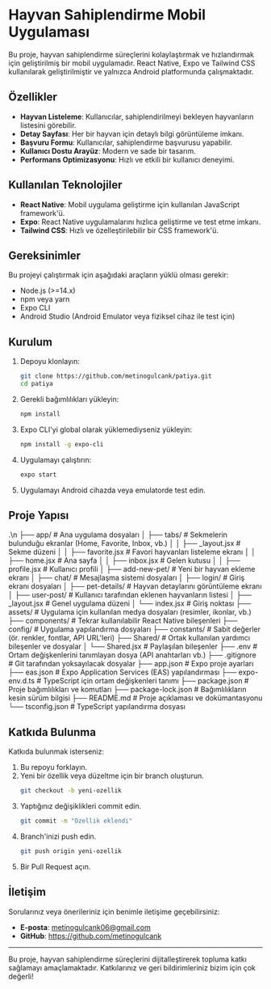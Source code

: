 # Hayvan Sahiplendirme Mobil Uygulaması

Bu proje, hayvan sahiplendirme süreçlerini kolaylaştırmak ve hızlandırmak için geliştirilmiş bir mobil uygulamadır. React Native, Expo ve Tailwind CSS kullanılarak geliştirilmiştir ve yalnızca Android platformunda çalışmaktadır.

## Özellikler

- **Hayvan Listeleme**: Kullanıcılar, sahiplendirilmeyi bekleyen hayvanların listesini görebilir.
- **Detay Sayfası**: Her bir hayvan için detaylı bilgi görüntüleme imkanı.
- **Başvuru Formu**: Kullanıcılar, sahiplendirme başvurusu yapabilir.
- **Kullanıcı Dostu Arayüz**: Modern ve sade bir tasarım.
- **Performans Optimizasyonu**: Hızlı ve etkili bir kullanıcı deneyimi.

## Kullanılan Teknolojiler

- **React Native**: Mobil uygulama geliştirme için kullanılan JavaScript framework'ü.
- **Expo**: React Native uygulamalarını hızlıca geliştirme ve test etme imkanı.
- **Tailwind CSS**: Hızlı ve özelleştirilebilir bir CSS framework'ü.

## Gereksinimler

Bu projeyi çalıştırmak için aşağıdaki araçların yüklü olması gerekir:

- Node.js (>=14.x)
- npm veya yarn
- Expo CLI
- Android Studio (Android Emulator veya fiziksel cihaz ile test için)

## Kurulum

1. Depoyu klonlayın:

   ```bash
   git clone https://github.com/metinogulcank/patiya.git
   cd patiya
   ```

2. Gerekli bağımlılıkları yükleyin:

   ```bash
   npm install
   ```

3. Expo CLI'yi global olarak yüklemediyseniz yükleyin:

   ```bash
   npm install -g expo-cli
   ```

4. Uygulamayı çalıştırın:

   ```bash
   expo start
   ```

5. Uygulamayı Android cihazda veya emulatorde test edin.

## Proje Yapısı

.\n
├── app/                   # Ana uygulama dosyaları
│   ├── tabs/              # Sekmelerin bulunduğu ekranlar (Home, Favorite, Inbox, vb.)
│   │   ├── _layout.jsx    # Sekme düzeni
│   │   ├── favorite.jsx   # Favori hayvanları listeleme ekranı
│   │   ├── home.jsx       # Ana sayfa
│   │   ├── inbox.jsx      # Gelen kutusu
│   │   ├── profile.jsx    # Kullanıcı profili
│   ├── add-new-pet/       # Yeni bir hayvan ekleme ekranı
│   ├── chat/              # Mesajlaşma sistemi dosyaları
│   ├── login/             # Giriş ekranı dosyaları
│   ├── pet-details/       # Hayvan detaylarını görüntüleme ekranı
│   ├── user-post/         # Kullanıcı tarafından eklenen hayvanların listesi
│   ├── _layout.jsx        # Genel uygulama düzeni
│   └── index.jsx          # Giriş noktası
├── assets/                # Uygulama için kullanılan medya dosyaları (resimler, ikonlar, vb.)
├── components/            # Tekrar kullanılabilir React Native bileşenleri
├── config/                # Uygulama yapılandırma dosyaları
├── constants/             # Sabit değerler (ör. renkler, fontlar, API URL'leri)
├── Shared/                # Ortak kullanılan yardımcı bileşenler ve dosyalar
│   └── Shared.jsx         # Paylaşılan bileşenler
├── .env                   # Ortam değişkenlerini tanımlayan dosya (API anahtarları vb.)
├── .gitignore             # Git tarafından yoksayılacak dosyalar
├── app.json               # Expo proje ayarları
├── eas.json               # Expo Application Services (EAS) yapılandırması
├── expo-env.d.ts          # TypeScript için ortam değişkenleri tanımı
├── package.json           # Proje bağımlılıkları ve komutları
├── package-lock.json      # Bağımlılıkların kesin sürüm bilgisi
├── README.md              # Proje açıklaması ve dokümantasyonu
└── tsconfig.json          # TypeScript yapılandırma dosyası


## Katkıda Bulunma

Katkıda bulunmak isterseniz:

1. Bu repoyu forklayın.
2. Yeni bir özellik veya düzeltme için bir branch oluşturun.
   ```bash
   git checkout -b yeni-ozellik
   ```
3. Yaptığınız değişiklikleri commit edin.
   ```bash
   git commit -m "Özellik eklendi"
   ```
4. Branch'inizi push edin.
   ```bash
   git push origin yeni-ozellik
   ```
5. Bir Pull Request açın.

## İletişim

Sorularınız veya önerileriniz için benimle iletişime geçebilirsiniz:

- **E-posta**: metinogulcank06@gmail.com
- **GitHub**: https://github.com/metinogulcank

---

Bu proje, hayvan sahiplendirme süreçlerini dijitalleştirerek topluma katkı sağlamayı amaçlamaktadır. Katkılarınız ve geri bildirimleriniz bizim için çok değerli!
